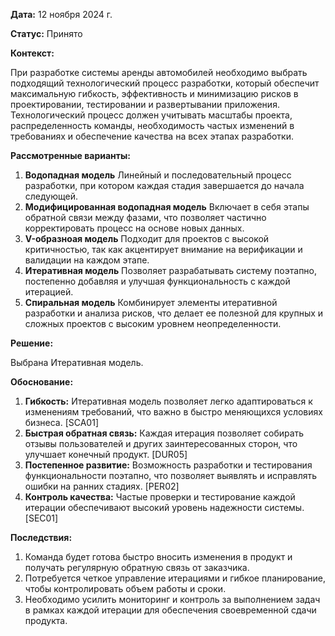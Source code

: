 
**Дата:** 12 ноября 2024 г.

**Статус:** Принято

**Контекст:**

При разработке системы аренды автомобилей необходимо выбрать подходящий технологический процесс разработки, который обеспечит максимальную гибкость, эффективность и минимизацию рисков в проектировании, тестировании и развертывании приложения. Технологический процесс должен учитывать масштабы проекта, распределенность команды, необходимость частых изменений в требованиях и обеспечение качества на всех этапах разработки.

**Рассмотренные варианты:**

1. **Водопадная модель** Линейный и последовательный процесс разработки, при котором каждая стадия завершается до начала следующей.
2. **Модифицированная водопадная модель** Включает в себя этапы обратной связи между фазами, что позволяет частично корректировать процесс на основе новых данных.
3. **V-образноая модель** Подходит для проектов с высокой критичностью, так как акцентирует внимание на верификации и валидации на каждом этапе.
4. **Итеративная модель** Позволяет разрабатывать систему поэтапно, постепенно добавляя и улучшая функциональность с каждой итерацией.
5. **Спиральная модель** Комбинирует элементы итеративной разработки и анализа рисков, что делает ее полезной для крупных и сложных проектов с высоким уровнем неопределенности.

**Решение:**

Выбрана Итеративная модель.

**Обоснование:**

1. **Гибкость:** Итеративная модель позволяет легко адаптироваться к изменениям требований, что важно в быстро меняющихся условиях бизнеса. [SCA01]
2. **Быстрая обратная связь:** Каждая итерация позволяет собирать отзывы пользователей и других заинтересованных сторон, что улучшает конечный продукт. [DUR05]
3. **Постепенное развитие:** Возможность разработки и тестирования функциональности поэтапно, что позволяет выявлять и исправлять ошибки на ранних стадиях. [PER02]
4. **Контроль качества:** Частые проверки и тестирование каждой итерации обеспечивают высокий уровень надежности системы. [SEC01]

**Последствия:**

1. Команда будет готова быстро вносить изменения в продукт и получать регулярную обратную связь от заказчика.
2. Потребуется четкое управление итерациями и гибкое планирование, чтобы контролировать объем работы и сроки.
3. Необходимо усилить мониторинг и контроль за выполнением задач в рамках каждой итерации для обеспечения своевременной сдачи продукта.
